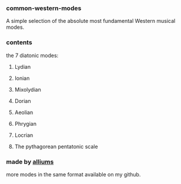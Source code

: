 ### common-western-modes
A simple selection of the absolute most fundamental Western musical modes.

### contents
the 7 diatonic modes:
1. Lydian
2. Ionian
3. Mixolydian
4. Dorian
5. Aeolian
6. Phrygian
7. Locrian

8. The pythagorean pentatonic scale

### made by [alliums](https://github.com/alliums)
more modes in the same format available on my github.
